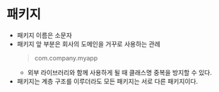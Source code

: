 # 패키지
- 패키지 이름은 소문자
- 패키지 앞 부분은 회사의 도메인을 거꾸로 사용하는 관례
  > com.company.myapp
  - 외부 라이브러리와 함께 사용하게 될 때 클래스명 중복을 방지할 수 있다.
- 패키지는 계층 구조를 이루더라도 모든 패키지는 서로 다른 패키지이다.